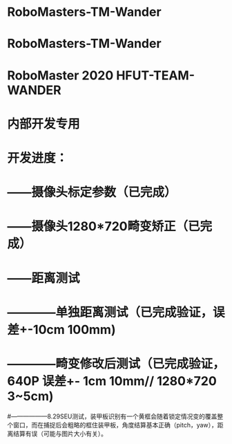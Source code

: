 # RoboMasters-TM-Wander
# RoboMasters-TM-Wander
# RoboMaster 2020 HFUT-TEAM-WANDER 
# 内部开发专用

# 开发进度：
# ——摄像头标定参数（已完成）
# ——摄像头1280*720畸变矫正（已完成）
# ——距离测试
# ————单独距离测试（已完成验证，误差+-10cm 100mm)
# ————畸变修改后测试（已完成验证，640P 误差+- 1cm 10mm// 1280*720 3~5cm)
#——————8.29SEU测试，装甲板识别有一个黄框会随着锁定情况变的覆盖整个窗口，而在捕捉后会粗略的框住装甲板，角度结算基本正确（pitch，yaw），距离结算有误（可能与图片大小有关）。


